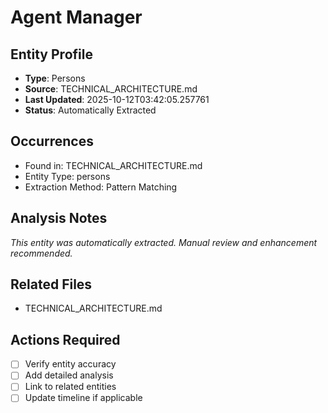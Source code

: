 # Agent Manager

## Entity Profile
- **Type**: Persons
- **Source**: TECHNICAL_ARCHITECTURE.md
- **Last Updated**: 2025-10-12T03:42:05.257761
- **Status**: Automatically Extracted

## Occurrences
- Found in: TECHNICAL_ARCHITECTURE.md
- Entity Type: persons
- Extraction Method: Pattern Matching

## Analysis Notes
*This entity was automatically extracted. Manual review and enhancement recommended.*

## Related Files
- TECHNICAL_ARCHITECTURE.md

## Actions Required
- [ ] Verify entity accuracy
- [ ] Add detailed analysis
- [ ] Link to related entities
- [ ] Update timeline if applicable
